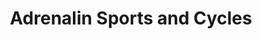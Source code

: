 ---
title: "Adrenalin Sports and Cycles"
url: /newcastle-west/adrenalin-sports-and-cycles/
shop: Sport
---